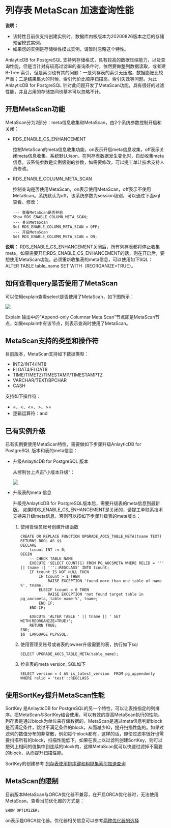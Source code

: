 # 列存表 MetaScan 加速查询性能

**说明：**

-   该特性目前仅支持创建实例时，数据库内核版本为20200826版本之后的存储预留模式实例。
-   如果您的实例是存储弹性模式实例，请暂时忽略这个特性。

AnlayticDB for PostgreSQL 支持列存储格式，具有较高的数据压缩能力，以及查询性能，但是当针对有较高过滤率的查询条件时，依然要做整列数据读取，或者建 B-Tree 索引，但是索引也有其的问题：一是列存表的索引无压缩，数据膨胀比较严重；二是结果集大的时候，索引代价比顺序扫描高，索引失效等问题。为此 AnlayticDB for PostgreSQL 针对此问题开发了MetaScan功能，具有很好的过滤性能，并且占用的存储空间也基本可以忽略不计。

## 开启MetaScan功能

MetaScan分为2部分：meta信息收集和MetaScan，由2个系统参数控制开启和关闭：

-   RDS\_ENABLE\_CS\_ENHANCEMENT

    控制MetaScan的meta信息收集功能，on表示开启meta信息收集，off表示关闭meta信息收集。系统默认为on，在列存表数据发生变化时，自动收集meta信息。该系统参数是实例级别的参数，如需要修改，可以提工单让技术支持人员修改。

-   RDS\_ENABLE\_COLUMN\_META\_SCAN

    控制查询是否使用MetaScan，on表示使用MetaScan，off表示不使用MetaScan。系统默认为off。该系统参数为session级别，可以通过下面sql 查看、修改：

    ```
    --- 查看MetaScan是否开启
    Show RDS_ENABLE_COLUMN_META_SCAN;
    --- 关闭MetaScan
    Set RDS_ENABLE_COLUMN_META_SCAN = OFF;
    --- 开启MetaScan
    Set RDS_ENABLE_COLUMN_META_SCAN = ON;
    ```


**说明：** RDS\_ENABLE\_CS\_ENHANCEMENT关闭后，所有列存表都将停止收集meta，如果需要开启RDS\_ENABLE\_CS\_ENHANCEMENT的话，则在开启后，要想使用MetaScan功能，必须重新收集表的meta信息，可以使用如下SQL：ALTER TABLE table\_name SET WITH（REORGANIZE=TRUE）。

## 如何查看query是否使用了MetaScan

可以使用explain查看select是否使用了MetaScan，如下图所示：

![](https://static-aliyun-doc.oss-accelerate.aliyuncs.com/assets/img/zh-CN/2679219951/p65633.png)

Explain 输出中的”Append-only Columnar Meta Scan”节点即是MetaScan节点，如果explain中有该节点，则表示查询时使用了MetaScan。

## MetaScan支持的类型和操作符

目前版本，MetaScan支持如下数据类型：

-   INT2/INT4/INT8
-   FLOAT4/FLOAT8
-   TIME/TIMETZ/TIMESTAMP/TIMESTAMPTZ
-   VARCHAR/TEXT/BPCHAR
-   CASH

支持如下操作符：

-   =、<、<=、\>、\>=
-   逻辑运算符：and

## 已有实例升级

已有实例要使用MetaScan特性，需要做如下步骤升级AnlayticDB for PostgreSQL 版本和表的meta信息：

-   升级AnlayticDB for PostgreSQL 版本

    从控制台上点击”小版本升级“：

    ![](https://static-aliyun-doc.oss-accelerate.aliyuncs.com/assets/img/zh-CN/2679219951/p65635.png)

-   升级表的meta 信息

    升级完AnlayticDB for PostgreSQL版本后，需要升级表的meta信息到最新版。 如果RDS\_ENABLE\_CS\_ENHANCEMENT是关闭的，请提工单联系技术支持来升级meta信息，否则可以按如下步骤升级表的meta版本：

    1.  使用管理员账号创建升级函数

        ```
        CREATE OR REPLACE FUNCTION UPGRADE_AOCS_TABLE_META(tname TEXT) RETURNS BOOL AS $$
        DECLARE
            tcount INT := 0;
        BEGIN
            -- CHECK TABLE NAME
            EXECUTE 'SELECT COUNT(1) FROM PG_AOCSMETA WHERE RELID = ''' || tname || '''::REGCLASS' INTO tcount;
            IF tcount IS NOT NULL THEN
                IF tcount > 1 THEN
                    RAISE EXCEPTION 'found more than one table of name %', tname;
                ELSEIF tcount = 0 THEN
                    RAISE EXCEPTION 'not found target table in pg_aocsmeta, table name:%', tname;
                END IF;
            END IF;
        
            EXECUTE 'ALTER TABLE ' || tname || ' SET WITH(REORGANIZE=TRUE)';
            RETURN TRUE;
        END;
        $$  LANGUAGE PLPGSQL;
        ```

    2.  使用管理员账号或者表的owner升级需要的表，执行如下sql

        ```
        SELECT UPGRADE_AOCS_TABLE_META(table_name);
        ```

    3.  检查表的meta version, SQL如下

        ```
        SELECT version = 4 AS is_latest_version  FROM pg_appendonly WHERE relid = 'test'::REGCLASS
        ```


## 使用SortKey提升MetaScan性能

SortKey 是AnlayticDB for PostgreSQL的另一个特性，可以让表按指定的列排序。把MetaScan与SortKey结合使用，可以有效的提高MetaScan执行的性能。 列存表是通过block为单位来存储数据的，MetaScan是通过meta信息判断block是否满足条件，跳过不满足条件的block，从而减少IO，提升扫描性能的。如果过滤列的数值分布的非常散，例如每个block都有，这样的话，即使过滤率很好也需要扫描所有的block，扫描性能低下。如果在表上以过滤列创建SortKey，则可以把列上相同的值集中到连续的block内，这样MetaScan就可以快速过滤掉不需要的block，从而提升扫描性能。

SortKey的创建参考 [列存表使用排序键和粗糙集索引加速查询](/intl.zh-CN/开发入门/列存表使用排序键和粗糙集索引加速查询.md)

## MetaScan的限制

目前版本MetaScan与ORCA优化器不兼容，在开启ORCA优化器时，无法使用MetaScan。查看当前优化器的方式是：

```
SHOW OPTIMIZER;
```

on表示是ORCA优化器。优化器相关信息可以参考[两种优化器的选择](/intl.zh-CN/最佳实践/查询性能优化指导.md)

